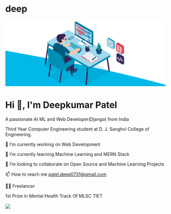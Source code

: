 # deep
![Header](https://raw.githubusercontent.com/Azael-Dev/Azael-Dev/master/coding.gif)


#     Hi 👋, I'm Deepkumar Patel

A passionate AI ML and Web Developer(Django) from India

Third Year Computer Engineering student at D. J. Sanghvi College of Engineering.


🔭 I’m currently working on Web Development

🌱 I’m currently learning Machine Learning and MERN Stack 

👯 I’m looking to collaborate on Open Source  and Machine Learning Projects

📫 How to reach me patel.deep0731@gmail.com

👨‍💻 Freelancer

1st Prize in Mental Health Track Of MLSC TIET


<img align="center" src="https://github-readme-stats.vercel.app/api/<CARD_TYPE>/?username=<deep3040>&theme=<THEME_NAME>" />
